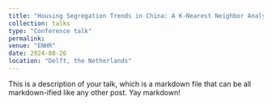 ```yaml
---
title: "Housing Segregation Trends in China: A K-Nearest Neighbor Analysis of Online Ads"
collection: talks
type: "Conference talk"
permalink: 
venue: "ENHR"
date: 2024-08-26
location: "Delft, the Netherlands"
---
```


This is a description of your talk, which is a markdown file that can be all markdown-ified like any other post. Yay markdown!
